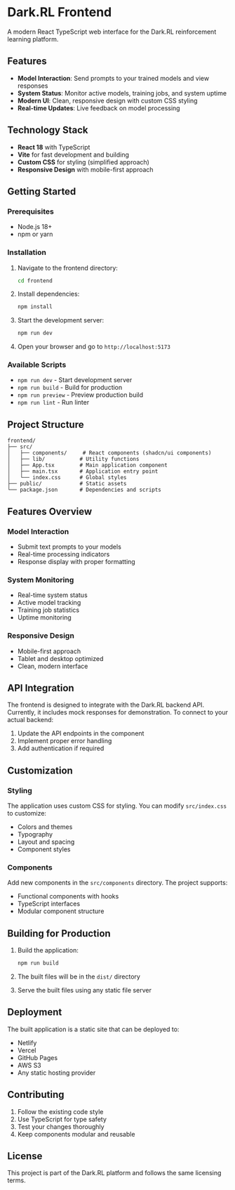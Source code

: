 # Dark.RL Frontend

A modern React TypeScript web interface for the Dark.RL reinforcement learning platform.

## Features

- **Model Interaction**: Send prompts to your trained models and view responses
- **System Status**: Monitor active models, training jobs, and system uptime
- **Modern UI**: Clean, responsive design with custom CSS styling
- **Real-time Updates**: Live feedback on model processing

## Technology Stack

- **React 18** with TypeScript
- **Vite** for fast development and building
- **Custom CSS** for styling (simplified approach)
- **Responsive Design** with mobile-first approach

## Getting Started

### Prerequisites

- Node.js 18+ 
- npm or yarn

### Installation

1. Navigate to the frontend directory:
   ```bash
   cd frontend
   ```

2. Install dependencies:
   ```bash
   npm install
   ```

3. Start the development server:
   ```bash
   npm run dev
   ```

4. Open your browser and go to `http://localhost:5173`

### Available Scripts

- `npm run dev` - Start development server
- `npm run build` - Build for production
- `npm run preview` - Preview production build
- `npm run lint` - Run linter

## Project Structure

```
frontend/
├── src/
│   ├── components/     # React components (shadcn/ui components)
│   ├── lib/           # Utility functions
│   ├── App.tsx        # Main application component
│   ├── main.tsx       # Application entry point
│   └── index.css      # Global styles
├── public/            # Static assets
└── package.json       # Dependencies and scripts
```

## Features Overview

### Model Interaction
- Submit text prompts to your models
- Real-time processing indicators
- Response display with proper formatting

### System Monitoring
- Real-time system status
- Active model tracking
- Training job statistics
- Uptime monitoring

### Responsive Design
- Mobile-first approach
- Tablet and desktop optimized
- Clean, modern interface

## API Integration

The frontend is designed to integrate with the Dark.RL backend API. Currently, it includes mock responses for demonstration. To connect to your actual backend:

1. Update the API endpoints in the component
2. Implement proper error handling
3. Add authentication if required

## Customization

### Styling
The application uses custom CSS for styling. You can modify `src/index.css` to customize:
- Colors and themes
- Typography
- Layout and spacing
- Component styles

### Components
Add new components in the `src/components` directory. The project supports:
- Functional components with hooks
- TypeScript interfaces
- Modular component structure

## Building for Production

1. Build the application:
   ```bash
   npm run build
   ```

2. The built files will be in the `dist/` directory

3. Serve the built files using any static file server

## Deployment

The built application is a static site that can be deployed to:
- Netlify
- Vercel
- GitHub Pages
- AWS S3
- Any static hosting provider

## Contributing

1. Follow the existing code style
2. Use TypeScript for type safety
3. Test your changes thoroughly
4. Keep components modular and reusable

## License

This project is part of the Dark.RL platform and follows the same licensing terms.
